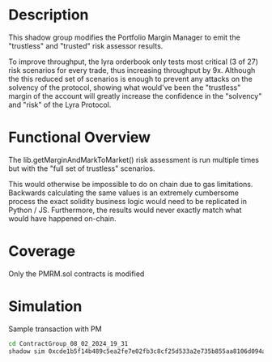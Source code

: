 # Description

This shadow group modifies the Portfolio Margin Manager to emit the "trustless" and "trusted" risk assessor results. 

To improve throughput, the lyra orderbook only tests most critical (3 of 27) risk scenarios for every trade, thus increasing throughput by 9x. Although the this reduced set of scenarios is enough to prevent any attacks on the solvency of the protocol, showing what would've been the "trustless" margin of the account will greatly increase the confidence in the "solvency" and "risk" of the Lyra Protocol. 

# Functional Overview

The lib.getMarginAndMarkToMarket() risk assessment is run multiple times but with the "full set of trustless" scenarios.

This would otherwise be impossible to do on chain due to gas limitations. Backwards calculating the same values is an extremely cumbersome process the exact solidity business logic would need to be replicated in Python / JS. Furthermore, the results would never exactly match what would have happened on-chain. 

# Coverage

Only the PMRM.sol contracts is modified

# Simulation 

Sample transaction with PM
```bash
cd ContractGroup_08_02_2024_19_31
shadow sim 0xcde1b5f14b489c5ea2fe7e02fb3c8cf25d533a2e735b855aa8106d094a7e6d65 --rpc-url https://rpc.lyra.finance
```